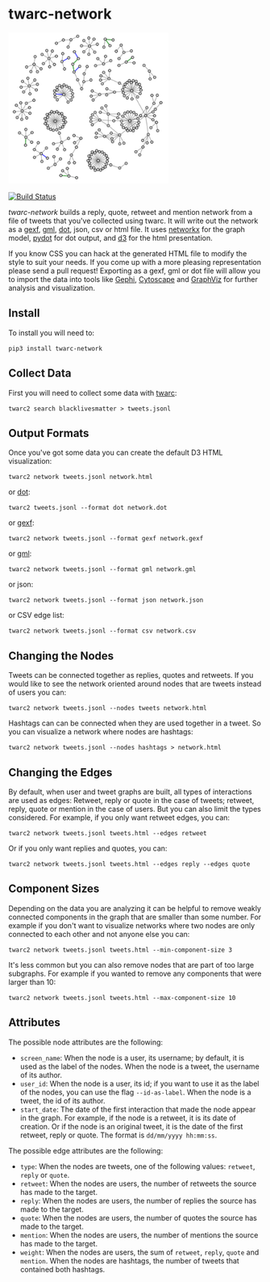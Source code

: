# twarc-network 

<img height=300 src="https://raw.githubusercontent.com/docnow/twarc-network/main/images/d3.png" />

[![Build Status](https://github.com/docnow/twarc-network/workflows/tests/badge.svg)](https://github.com/DocNow/twarc-network/actions/workflows/main.yml)

*twarc-network* builds a reply, quote, retweet and mention network from a file of tweets
that you've collected using twarc. It will write out the network as a [gexf],
[gml], [dot], json, csv or html file. It uses [networkx] for the graph model,
[pydot] for dot output, and [d3] for the html presentation. 

If you know CSS you can hack at the generated HTML file to modify the style to
suit your needs. If you come up with a more pleasing representation please send
a pull request! Exporting as a gexf, gml or dot file will allow you to import
the data into tools like [Gephi], [Cytoscape] and [GraphViz] for further
analysis and visualization.

## Install

To install you will need to:

    pip3 install twarc-network

## Collect Data

First you will need to collect some data with [twarc]:

    twarc2 search blacklivesmatter > tweets.jsonl

## Output Formats

Once you've got some data you can create the default D3 HTML visualization:

    twarc2 network tweets.jsonl network.html

or [dot]:

    twarc2 tweets.jsonl --format dot network.dot

or [gexf]:

    twarc2 network tweets.jsonl --format gexf network.gexf

or [gml]:

    twarc2 network tweets.jsonl --format gml network.gml

or json:

    twarc2 network tweets.jsonl --format json network.json

or CSV edge list:

    twarc2 network tweets.jsonl --format csv network.csv

## Changing the Nodes

Tweets can be connected together as replies, quotes and retweets. If you would
like to see the network oriented around nodes that are tweets instead of users
you can:

    twarc2 network tweets.jsonl --nodes tweets network.html

Hashtags can can be connected when they are used together in a tweet. So you
can visualize a network where nodes are hashtags:

    twarc2 network tweets.jsonl --nodes hashtags > network.html

## Changing the Edges

By default, when user and tweet graphs are built,
all types of interactions are used as edges:
Retweet, reply or quote in the case of tweets;
retweet, reply, quote or mention in the case of users.
But you can also limit the types considered.
For example, if you only want retweet edges, you can:

    twarc2 network tweets.jsonl tweets.html --edges retweet

Or if you only want replies and quotes, you can:

    twarc2 network tweets.jsonl tweets.html --edges reply --edges quote

## Component Sizes

Depending on the data you are analyzing it can be helpful to remove weakly connected components in
the graph that are smaller than some number. For example if you don't want to
visualize networks where two nodes are only connected to each other and not
anyone else you can:

    twarc2 network tweets.jsonl tweets.html --min-component-size 3

It's less common but you can also remove nodes that are part of too large
subgraphs. For example if you wanted to remove any components that were
larger than 10:

    twarc2 network tweets.jsonl tweets.html --max-component-size 10

## Attributes

The possible node attributes are the following:
- `screen_name`:
  When the node is a user, its username;
  by default, it is used as the label of the nodes.
  When the node is a tweet, the username of its author.
- `user_id`:
  When the node is a user, its id;
  if you want to use it as the label of the nodes,
  you can use the flag `--id-as-label`.
  When the node is a tweet, the id of its author.
- `start_date`:
  The date of the first interaction that made the node appear in the graph.
  For example, if the node is a retweet, it is its date of creation.
  Or if the node is an original tweet,
  it is the date of the first retweet, reply or quote.
  The format is `dd/mm/yyyy hh:mm:ss`.

The possible edge attributes are the following:
- `type`: When the nodes are tweets, one of the following values:
  `retweet`, `reply` or `quote`.
- `retweet`: When the nodes are users,
  the number of retweets the source has made to the target.
- `reply`: When the nodes are users,
  the number of replies the source has made to the target.
- `quote`: When the nodes are users,
  the number of quotes the source has made to the target.
- `mention`: When the nodes are users,
  the number of mentions the source has made to the target.
- `weight`:
  When the nodes are users, the sum of `retweet`, `reply`, `quote` and `mention`.
  When the nodes are hashtags,
  the number of tweets that contained both hashtags.

[gexf]: https://gephi.org/gexf/format/
[dot]: https://en.wikipedia.org/wiki/DOT_%28graph_description_language%29
[d3]: https://d3js.org/
[networkx]: https://networkx.org/
[twarc]: https://github.com/docnow/twarc
[gml]: https://en.wikipedia.org/wiki/Graph_Modelling_Language
[pydot]: https://pypi.org/project/pydot/
[Gephi]: https://gephi.org/
[Cytoscape]: https://cytoscape.org/
[GraphViz]: https://graphviz.org/
